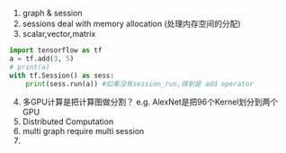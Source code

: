 1. graph & session
2. sessions deal with memory allocation (处理内存空间的分配)
3. scalar,vector,matrix
```py
import tensorflow as tf
a = tf.add(3, 5)
# print(a)
with tf.Session() as sess:
	print(sess.run(a)) #如果没有session_run,得到是 add operator
```
4. 多GPU计算是把计算图做分割？ e.g. AlexNet是把96个Kernel划分到两个GPU
5. Distributed Computation
6. multi graph require multi session
7. 